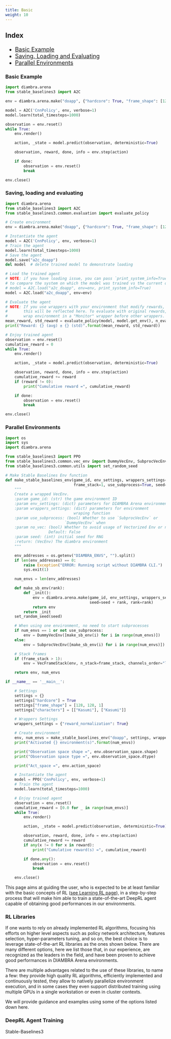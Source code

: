 ```yaml
---
title: Basic
weight: 10
---
```


<div style="font-size:1.125rem;">

### Index

- <a href="./#basic-example">Basic Example</a>
- <a href="./#saving-loading-and-evaluating">Saving, Loading and Evaluating</a>
- <a href="./#parallel-environments">Parallel Environments</a>

</div>

### Basic Example

```python
import diambra.arena
from stable_baselines3 import A2C

env = diambra.arena.make("doapp", {"hardcore": True, "frame_shape": [128, 128, 1]})

model = A2C('CnnPolicy', env, verbose=1)
model.learn(total_timesteps=1000)

observation = env.reset()
while True:
    env.render()

    action, _state = model.predict(observation, deterministic=True)

    observation, reward, done, info = env.step(action)

    if done:
        observation = env.reset()
        break

env.close()
```

### Saving, loading and evaluating

```python
import diambra.arena
from stable_baselines3 import A2C
from stable_baselines3.common.evaluation import evaluate_policy

# Create environment
env = diambra.arena.make("doapp", {"hardcore": True, "frame_shape": [128, 128, 1]})

# Instantiate the agent
model = A2C('CnnPolicy', env, verbose=1)
# Train the agent
model.learn(total_timesteps=1000)
# Save the agent
model.save("a2c_doapp")
del model  # delete trained model to demonstrate loading

# Load the trained agent
# NOTE: if you have loading issue, you can pass `print_system_info=True`
# to compare the system on which the model was trained vs the current one
# model = A2C.load("a2c_doapp", env=env, print_system_info=True)
model = A2C.load("a2c_doapp", env=env)

# Evaluate the agent
# NOTE: If you use wrappers with your environment that modify rewards,
#       this will be reflected here. To evaluate with original rewards,
#       wrap environment in a "Monitor" wrapper before other wrappers.
mean_reward, std_reward = evaluate_policy(model, model.get_env(), n_eval_episodes=3)
print("Reward: {} (avg) ± {} (std)".format(mean_reward, std_reward))

# Enjoy trained agent
observation = env.reset()
cumulative_reward = 0
while True:
    env.render()

    action, _state = model.predict(observation, deterministic=True)

    observation, reward, done, info = env.step(action)
    cumulative_reward += reward
    if (reward != 0):
        print("Cumulative reward =", cumulative_reward)

    if done:
        observation = env.reset()
        break

env.close()
```

### Parallel Environments

```python
import os
import sys
import diambra.arena

from stable_baselines3 import PPO
from stable_baselines3.common.vec_env import DummyVecEnv, SubprocVecEnv, VecFrameStack
from stable_baselines3.common.utils import set_random_seed

# Make Stable Baselines Env function
def make_stable_baselines_env(game_id, env_settings, wrappers_settings=None,
                              frame_stack=1, use_subprocess=True, seed=0):
    """
    Create a wrapped VecEnv.
    :param game_id: (str) the game environment ID
    :param env_settings: (dict) parameters for DIAMBRA Arena environment
    :param wrappers_settings: (dict) parameters for environment
                              wraping function
    :param use_subprocess: (bool) Whether to use `SubprocVecEnv` or
                          `DummyVecEnv` when
    :param no_vec: (bool) Whether to avoid usage of Vectorized Env or not.
                   Default: False
    :param seed: (int) initial seed for RNG
    :return: (VecEnv) The diambra environment
    """

    env_addresses = os.getenv("DIAMBRA_ENVS", "").split()
    if len(env_addresses) == 0:
        raise Exception("ERROR: Running script without DIAMBRA CLI.")
        sys.exit(1)

    num_envs = len(env_addresses)

    def make_sb_env(rank):
        def _init():
            env = diambra.arena.make(game_id, env_settings, wrappers_settings,
                                     seed=seed + rank, rank=rank)
            return env
        return _init
    set_random_seed(seed)

    # When using one environment, no need to start subprocesses
    if num_envs == 1 or not use_subprocess:
        env = DummyVecEnv([make_sb_env(i) for i in range(num_envs)])
    else:
        env = SubprocVecEnv([make_sb_env(i) for i in range(num_envs)])

    # Stack frames
    if (frame_stack > 1):
        env = VecFrameStack(env, n_stack=frame_stack, channels_order="last")

    return env, num_envs

if __name__ == '__main__':

    # Settings
    settings = {}
    settings["hardcore"] = True
    settings["frame_shape"] = [128, 128, 1]
    settings["characters"] = [["Kasumi"], ["Kasumi"]]

    # Wrappers Settings
    wrappers_settings = {"reward_normalization": True}

    # Create environment
    env, num_envs = make_stable_baselines_env("doapp", settings, wrappers_settings, frame_stack=4)
    print("Activated {} environment(s)".format(num_envs))

    print("Observation space shape =", env.observation_space.shape)
    print("Observation space type =", env.observation_space.dtype)

    print("Act_space =", env.action_space)

    # Instantiate the agent
    model = PPO('CnnPolicy', env, verbose=1)
    # Train the agent
    model.learn(total_timesteps=1000)

    # Enjoy trained agent
    observation = env.reset()
    cumulative_reward = [0.0 for _ in range(num_envs)]
    while True:
        env.render()

        action, _state = model.predict(observation, deterministic=True)

        observation, reward, done, info = env.step(action)
        cumulative_reward += reward
        if any(x != 0 for x in reward):
            print("Cumulative reward(s) =", cumulative_reward)

        if done.any():
            observation = env.reset()
            break

    env.close()

```

This page aims at guiding the user, who is expected to be at least familiar with the basic concepts of RL ([see Learning RL page](/deeprltraining/learningrl/)), in a step-by-step process that will make him able to train a state-of-the-art DeepRL agent capable of obtaining good performances in our environments.

### RL Libraries

If one wants to rely on already implemented RL algorithms, focusing his efforts on higher level aspects such as policy network architecture, features selection, hyper-parameters tuning, and so on, the best choice is to leverage state-of-the-art RL libraries as the ones shown below. There are many different options, here we list those that, in our experience, are recognized as the leaders in the field, and have been proven to achieve good performances in DIAMBRA Arena environments.

There are multiple advantages related to the use of these libraries, to name a few: they provide high quality RL algorithms, efficiently implemented and continuously tested, they allow to natively parallelize environment execution, and in some cases they even support distributed training using multiple GPUs in a single workstation or even in cluster contexts.

We will provide guidance and examples using some of the options listed down here.

### DeepRL Agent Training

Stable-Baselines3
